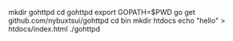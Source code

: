 mkdir gohttpd
cd gohttpd
export GOPATH=$PWD
go get github.com/nybuxtsui/gohttpd
cd bin
mkdir htdocs
echo "hello" > htdocs/index.html
./gohttpd

